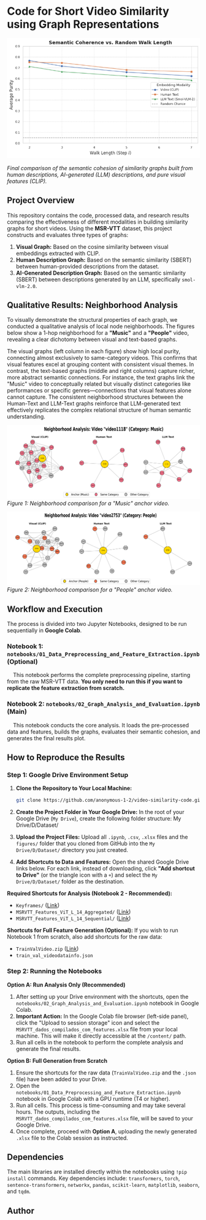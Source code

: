 # Code for Short Video Similarity using Graph Representations

![Project Banner](figures/result_graph.png)

*Final comparison of the semantic cohesion of similarity graphs built from human descriptions, AI-generated (LLM) descriptions, and pure visual features (CLIP).*

## Project Overview

This repository contains the code, processed data, and research results comparing the effectiveness of different modalities in building similarity graphs for short videos. Using the **MSR-VTT** dataset, this project constructs and evaluates three types of graphs:

1.  **Visual Graph:** Based on the cosine similarity between visual embeddings extracted with CLIP.
2.  **Human Description Graph:** Based on the semantic similarity (SBERT) between human-provided descriptions from the dataset.
3.  **AI-Generated Description Graph:** Based on the semantic similarity (SBERT) between descriptions generated by an LLM, specifically `smol-vlm-2.0`.

## Qualitative Results: Neighborhood Analysis

To visually demonstrate the structural properties of each graph, we conducted a qualitative analysis of local node neighborhoods. The figures below show a 1-hop neighborhood for a **"Music"** and a **"People"** video, revealing a clear dichotomy between visual and text-based graphs.

The visual graphs (left column in each figure) show high local purity, connecting almost exclusively to same-category videos. This confirms that visual features excel at grouping content with consistent visual themes. In contrast, the text-based graphs (middle and right columns) capture richer, more abstract semantic connections. For instance, the text graphs link the "Music" video to conceptually related but visually distinct categories like performances or specific genres—connections that visual features alone cannot capture. The consistent neighborhood structures between the Human-Text and LLM-Text graphs reinforce that LLM-generated text effectively replicates the complex relational structure of human semantic understanding.

![Music Video Neighborhood](figures/neighborhood_analysis_video1118.png)
*Figure 1: Neighborhood comparison for a "Music" anchor video.*

![People Video Neighborhood](figures/neighborhood_analysis_video2753.png)
*Figure 2: Neighborhood comparison for a "People" anchor video.*

## Workflow and Execution

The process is divided into two Jupyter Notebooks, designed to be run sequentially in **Google Colab**.

### Notebook 1: `notebooks/01_Data_Preprocessing_and_Feature_Extraction.ipynb` (Optional)

&nbsp; &nbsp; This notebook performs the complete preprocessing pipeline, starting from the raw MSR-VTT data. **You only need to run this if you want to replicate the feature extraction from scratch.**

### Notebook 2: `notebooks/02_Graph_Analysis_and_Evaluation.ipynb` (Main)

&nbsp; &nbsp; This notebook conducts the core analysis. It loads the pre-processed data and features, builds the graphs, evaluates their semantic cohesion, and generates the final results plot.

## How to Reproduce the Results

### Step 1: Google Drive Environment Setup

1.  **Clone the Repository to Your Local Machine:**
    ```bash  
    git clone https://github.com/anonymous-1-2/video-similarity-code.git

2.  **Create the Project Folder in Your Google Drive:**
    In the root of your Google Drive (`My Drive`), create the following folder structure: My Drive/D/Dataset/

3.  **Upload the Project Files:**
Upload all `.ipynb`, `.csv`, `.xlsx` files and the `figures/` folder that you cloned from GitHub into the `My Drive/D/Dataset/` directory you just created.

4.  **Add Shortcuts to Data and Features:**
Open the shared Google Drive links below. For each link, instead of downloading, click **"Add shortcut to Drive"** (or the triangle icon with a `+`) and select the `My Drive/D/Dataset/` folder as the destination.

**Required Shortcuts for Analysis (Notebook 2 - Recommended):**
*   `Keyframes/` ([Link](https://drive.google.com/drive/folders/1jiHTEsbit8o5WyVbcNYdRz3I995B8rBs?usp=sharing))
*   `MSRVTT_Features_ViT_L_14_Aggregated/` ([Link](https://drive.google.com/drive/folders/1USB4NbvxpCL_V-RFfqrClmMlPrWggvfu?usp=sharing))
*   `MSRVTT_Features_ViT_L_14_Sequential/` ([Link](https://drive.google.com/drive/folders/1TpshF89NqtFFBqb-IadriWaLu8Eyi5cL?usp=sharing))

**Shortcuts for Full Feature Generation (Optional):**
If you wish to run Notebook 1 from scratch, also add shortcuts for the raw data:
*   `TrainValVideo.zip` ([Link](https://drive.google.com/file/d/1rt4YDdhRblFvYpr3xdvHtff4-jqEWO_6/view?usp=sharing))
*   `train_val_videodatainfo.json`

### Step 2: Running the Notebooks

**Option A: Run Analysis Only (Recommended)**

1.  After setting up your Drive environment with the shortcuts, open the `notebooks/02_Graph_Analysis_and_Evaluation.ipynb` notebook in Google Colab.
2.  **Important Action:** In the Google Colab file browser (left-side panel), click the "Upload to session storage" icon and select the `MSRVTT_dados_compilados_com_features.xlsx` file from your local machine. This will make it directly accessible at the `/content/` path.
3.  Run all cells in the notebook to perform the complete analysis and generate the final results.

**Option B: Full Generation from Scratch**

1.  Ensure the shortcuts for the raw data (`TrainValVideo.zip` and the `.json` file) have been added to your Drive.
2.  Open the `notebooks/01_Data_Preprocessing_and_Feature_Extraction.ipynb` notebook in Google Colab with a GPU runtime (T4 or higher).
3.  Run all cells. This process is time-consuming and may take several hours. The outputs, including the `MSRVTT_dados_compilados_com_features.xlsx` file, will be saved to your Google Drive.
4.  Once complete, proceed with **Option A**, uploading the newly generated `.xlsx` file to the Colab session as instructed.

## Dependencies

The main libraries are installed directly within the notebooks using `!pip install` commands. Key dependencies include: `transformers`, `torch`, `sentence-transformers`, `networkx`, `pandas`, `scikit-learn`, `matplotlib`, `seaborn`, and `tqdm`.

## Author


